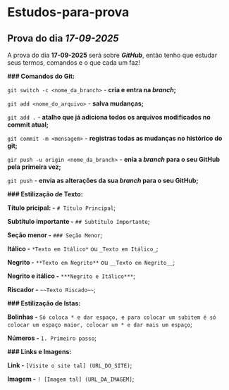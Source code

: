 # Estudos-para-prova
## Prova do dia ***17-09-2025***

A prova do dia **17-09-2025** será sobre ***GitHub***, então tenho que estudar seus termos, comandos e o que cada um faz!

**### Comandos do Git:**


`git switch -c <nome_da_branch>` - **cria e entra na ***branch***;**

`git add <nome_do_arquivo>` - **salva mudanças;**

`git add .` - **atalho que já adiciona todos os arquivos modificados no commit atual;**

`git commit -m <mensagem>` - **registras todas as mudanças no histórico do git;**

`gir push -u origin <nome_da_branch>` - **enia a ***branch*** para o seu GitHub pela primeira vez;**

`git push` - **envia as alterações da sua ***branch*** para o seu GitHub;**


**### Estilização de Texto:**

**Título pricipal: -** `# Título Principal`;

**Subtítulo importante -** `## Subtítulo Importante`;

**Seção menor -** `### Seção Menor`;

**Itálico -** `*Texto em Itálico*` ou `_Texto em Itálico_`;

**Negrito -** `**Texto em Negrito**` ou `__Texto em Negrito__`;

**Negrito e itálico -** `***Negrito e Itálico***`;

**Riscador -** `~~Texto Riscado~~`;


**### Estilização de lstas:**

**Bolinhas -** `Só coloca * e dar espaço, e para colocar um subitem é só colocar um espaço maior, colocar um * e dar mais um espaço`;

**Números -** `1. Primeiro passo`;


**### Links e Imagens:**


**Link -** `[Visite o site tal] (URL_DO_SITE)`;

**Imagem -** `! [Imagem tal] (URL_DA_IMAGEM]`;



